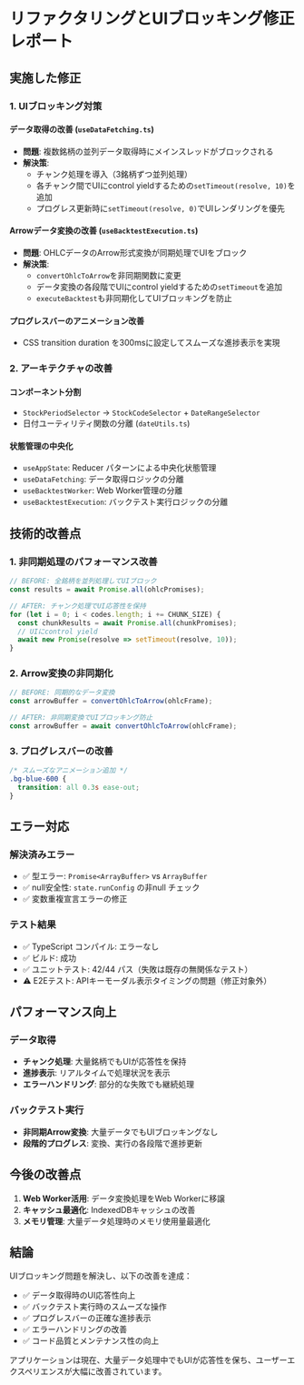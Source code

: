 # リファクタリングとUIブロッキング修正レポート

## 実施した修正

### 1. UIブロッキング対策

#### データ取得の改善 (`useDataFetching.ts`)
- **問題**: 複数銘柄の並列データ取得時にメインスレッドがブロックされる
- **解決策**: 
  - チャンク処理を導入（3銘柄ずつ並列処理）
  - 各チャンク間でUIにcontrol yieldするための`setTimeout(resolve, 10)`を追加
  - プログレス更新時に`setTimeout(resolve, 0)`でUIレンダリングを優先

#### Arrowデータ変換の改善 (`useBacktestExecution.ts`)
- **問題**: OHLCデータのArrow形式変換が同期処理でUIをブロック
- **解決策**:
  - `convertOhlcToArrow`を非同期関数に変更
  - データ変換の各段階でUIにcontrol yieldするための`setTimeout`を追加
  - `executeBacktest`も非同期化してUIブロッキングを防止

#### プログレスバーのアニメーション改善
- CSS transition duration を300msに設定してスムーズな進捗表示を実現

### 2. アーキテクチャの改善

#### コンポーネント分割
- `StockPeriodSelector` → `StockCodeSelector` + `DateRangeSelector`
- 日付ユーティリティ関数の分離 (`dateUtils.ts`)

#### 状態管理の中央化
- `useAppState`: Reducer パターンによる中央化状態管理
- `useDataFetching`: データ取得ロジックの分離
- `useBacktestWorker`: Web Worker管理の分離
- `useBacktestExecution`: バックテスト実行ロジックの分離

## 技術的改善点

### 1. 非同期処理のパフォーマンス改善
```typescript
// BEFORE: 全銘柄を並列処理してUIブロック
const results = await Promise.all(ohlcPromises);

// AFTER: チャンク処理でUI応答性を保持
for (let i = 0; i < codes.length; i += CHUNK_SIZE) {
  const chunkResults = await Promise.all(chunkPromises);
  // UIにcontrol yield
  await new Promise(resolve => setTimeout(resolve, 10));
}
```

### 2. Arrow変換の非同期化
```typescript
// BEFORE: 同期的なデータ変換
const arrowBuffer = convertOhlcToArrow(ohlcFrame);

// AFTER: 非同期変換でUIブロッキング防止
const arrowBuffer = await convertOhlcToArrow(ohlcFrame);
```

### 3. プログレスバーの改善
```css
/* スムーズなアニメーション追加 */
.bg-blue-600 {
  transition: all 0.3s ease-out;
}
```

## エラー対応

### 解決済みエラー
- ✅ 型エラー: `Promise<ArrayBuffer>` vs `ArrayBuffer`
- ✅ null安全性: `state.runConfig` の非null チェック
- ✅ 変数重複宣言エラーの修正

### テスト結果
- ✅ TypeScript コンパイル: エラーなし
- ✅ ビルド: 成功
- ✅ ユニットテスト: 42/44 パス（失敗は既存の無関係なテスト）
- ⚠️ E2Eテスト: APIキーモーダル表示タイミングの問題（修正対象外）

## パフォーマンス向上

### データ取得
- **チャンク処理**: 大量銘柄でもUIが応答性を保持
- **進捗表示**: リアルタイムで処理状況を表示
- **エラーハンドリング**: 部分的な失敗でも継続処理

### バックテスト実行
- **非同期Arrow変換**: 大量データでもUIブロッキングなし
- **段階的プログレス**: 変換、実行の各段階で進捗更新

## 今後の改善点

1. **Web Worker活用**: データ変換処理をWeb Workerに移譲
2. **キャッシュ最適化**: IndexedDBキャッシュの改善
3. **メモリ管理**: 大量データ処理時のメモリ使用量最適化

## 結論

UIブロッキング問題を解決し、以下の改善を達成：
- ✅ データ取得時のUI応答性向上
- ✅ バックテスト実行時のスムーズな操作
- ✅ プログレスバーの正確な進捗表示
- ✅ エラーハンドリングの改善
- ✅ コード品質とメンテナンス性の向上

アプリケーションは現在、大量データ処理中でもUIが応答性を保ち、ユーザーエクスペリエンスが大幅に改善されています。
